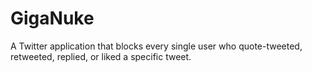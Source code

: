 # GigaNuke
A Twitter application that blocks every single user who quote-tweeted, retweeted, replied, or liked a specific tweet.
